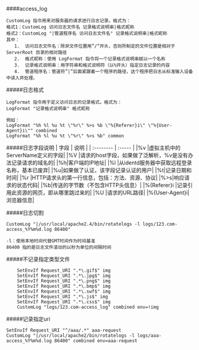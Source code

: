 ####access_log
```
CustomLog 指令用来对服务器的请求进行日志记录。格式为： 
格式1：CustomLog 访问日志文件名 记录格式说明串|格式昵称 
格式2：CustomLog "|管道程序名 访问日志文件名" 记录格式说明串|格式昵称 
其中： 
   1.  访问日志文件名：除非文件位置用”/“开头，否则所制定的文件位置是相对于 ServerRoot 目录的相对路径 
   2.  格式昵称：使用 LogFormat 指令将一个记录格式说明串赋以一个名称 
   3.  记录格式说明串：用字符串和格式说明符（以%开头）指定日志记录的内容 
   4.  管道程序名：管道符”|”后面紧跟着一个程序的路径，这个程序把日志从标准输入设备中读入并处理。 
```

#####日志格式
```
LogFormat 指令用于定义访问日志的记录格式。格式为： 
LogFormat "记录格式说明串" 格式昵称 

例如：
LogFormat "%h %l %u %t \"%r\" %>s %b \"%{Referer}i\" \"%{User-Agent}i\"" combined 
LogFormat "%h %l %u %t \"%r\" %>s %b" common 
```

#####日志字段说明
| 字段       | 说明    |
| :--------   | :-----   | 
|%v |虚拟主机中的ServerName定义的字段|
|%V |请求的host字段，如果做了泛解析，%v是没有办法记录请求的域名的|
|%h|客户端的IP地址|
|%l |从identd服务器中获取远程登录名称，基本已废弃|
|%u|如果做了认证，该字段记录认证的用户|
|%t|记录日期和时间|
|%r |HTTP请求头的第一行信息，包括：方法、资源、协议|
|%>s|响应请求的状态代码|
|%b|传送的字节数（不包含HTTP头信息）|
|%{Referer}i |记录引用此资源的网页，即从哪里跳过来的|
|%U |请求的URL路径|
|%{User-Agent}i|浏览器信息|

#####日志切割
```
CustomLog "|/usr/local/apache2.4/bin/rotatelogs -l logs/123.com-access_%Y%m%d.log 86400" 

-l：使用本地时间代替GMT时间作为时间基准
86400 指的是日志文件滚动的以秒为单位的间隔时间
```

#####不记录指定类型文件
```
    SetEnvIf Request_URI ".*\.gif$" img
    SetEnvIf Request_URI ".*\.jpg$" img
    SetEnvIf Request_URI ".*\.png$" img
    SetEnvIf Request_URI ".*\.bmp$" img
    SetEnvIf Request_URI ".*\.swf$" img
    SetEnvIf Request_URI ".*\.js$" img
    SetEnvIf Request_URI ".*\.css$" img 
    CustomLog "logs/123.com-access_log" combined env=!img
```

#####记录指定uri
```
SetEnvIf Request_URI "^/aaa/.*" aaa-request
CustomLog "|/usr/local/apache2/bin/rotatelogs -l logs/aaa-access_%Y%m%d.log 86400" combined env=aaa-request
```